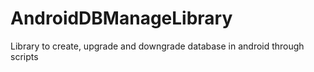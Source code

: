 AndroidDBManageLibrary
======================

Library to create, upgrade and downgrade database in android through scripts
